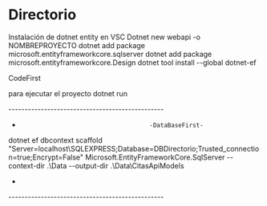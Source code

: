 # Directorio
Instalación de dotnet entity en VSC
Dotnet new webapi -o NOMBREPROYECTO
dotnet add package microsoft.entityframeworkcore.sqlserver
dotnet add package microsoft.entityframeworkcore.Design
dotnet tool install --global dotnet-ef

CodeFirst

para ejecutar el proyecto
dotnet run


-_-_-_-_-_-_-_-_-_-_-_-_-_-_-_-_-_-_-_-_-_-_-_-_-_-_-_-_-_-_-_-_-_-_-_-_-_-_-_-_-_-_-_-_-_-_-_-_

-
                                          -DataBaseFirst-
dotnet ef dbcontext scaffold
"Server=localhost\SQLEXPRESS;Database=DBDirectorio;Trusted_connection=true;Encrypt=False"
Microsoft.EntityFrameworkCore.SqlServer --context-dir .\Data --output-dir .\Data\CitasApiModels



-
-_-_-_-_-_-_-_-_-_-_-_-_-_-_-_-_-_-_-_-_-_-_-_-_-_-_-_-_-_-_-_-_-_-_-_-_-_-_-_-_-_-_-_-_-_-_-_-_
